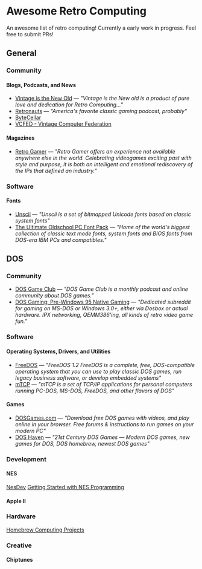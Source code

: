 # Awesome Retro Computing
An awesome list of retro computing! Currently a early work in progress. Feel free to submit PRs!

## General
### Community
#### Blogs, Podcasts, and News
* [Vintage is the New Old](https://www.vintageisthenewold.com/) — _"Vintage is the New old is a product of pure love and dedication for Retro Computing..."_
* [Retronauts](https://retronauts.com) — _"America's favorite classic gaming podcast, probably"_
* [ByteCellar](http://www.bytecellar.com)
* [VCFED - Vintage Computer Federation](http://www.vcfed.org/)

#### Magazines
* [Retro Gamer](https://www.retrogamer.net/) — _"Retro Gamer offers an experience not available anywhere else in the world. Celebrating videogames exciting past with style and purpose, it is both an intelligent and emotional rediscovery of the IPs that defined an industry."_

### Software
#### Fonts
* [Unscii](http://pelulamu.net/unscii/) — _"Unscii is a set of bitmapped Unicode fonts based on classic system fonts"_
* [The Ultimate Oldschool PC Font Pack](https://int10h.org/oldschool-pc-fonts/) — _"Home of the world's biggest collection of classic text mode fonts, system fonts and BIOS fonts from DOS-era IBM PCs and compatibles."_

## DOS
### Community
* [DOS Game Club](https://www.dosgameclub.com/) — _"DOS Game Club is a monthly podcast and online community about DOS games."_
* [DOS Gaming: Pre-Windows 95 Native Gaming](https://www.reddit.com/r/dosgaming/) — _"Dedicated subreddit for gaming on MS-DOS or Windows 3.0+, either via Dosbox or actual hardware. IPX networking, QEMM386'ing, all kinds of retro video game fun."_

### Software
#### Operating Systems, Drivers, and Utilities
* [FreeDOS](http://www.freedos.org/) — _"FreeDOS 1.2
FreeDOS is a complete, free, DOS-compatible operating system that you can use to play classic DOS games, run legacy business software, or develop embedded systems"_
* [mTCP](http://www.brutman.com/mTCP/) — _"mTCP is a set of TCP/IP applications for personal computers running PC-DOS, MS-DOS, FreeDOS, and other flavors of DOS"_

#### Games
* [DOSGames.com](https://dosgames.com/) — _"Download free DOS games with videos, and play online in your browser. Free forums & instructions to run games on your modern PC"_
* [DOS Haven](http://www.doshaven.eu/) — _"21st Century DOS Games — Modern DOS games, new games for DOS, DOS homebrew, newest DOS games"_

### Development

#### NES

[NesDev](https://wiki.nesdev.com/w/index.php/Nesdev_Wiki)
[Getting Started with NES Programming](http://blog.fritzvd.com/2016/06/13/Getting-started-with-NES-programming/)


#### Apple II


### Hardware
[Homebrew Computing Projects](https://hackaday.io/list/2402-homebrew-computers)

### Creative

#### Chiptunes

